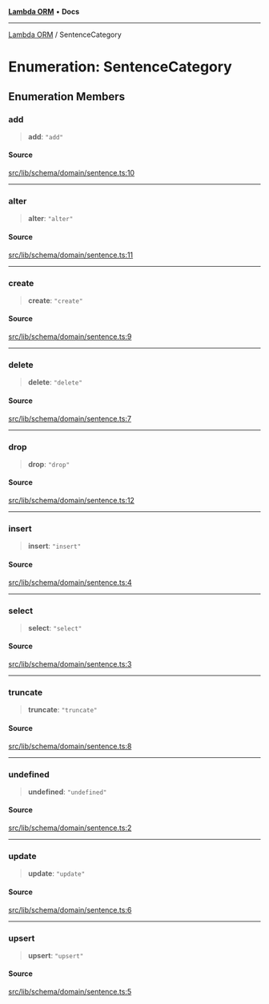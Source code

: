 [**Lambda ORM**](../README.md) • **Docs**

***

[Lambda ORM](../README.md) / SentenceCategory

# Enumeration: SentenceCategory

## Enumeration Members

### add

> **add**: `"add"`

#### Source

[src/lib/schema/domain/sentence.ts:10](https://github.com/lambda-orm/lambdaorm-base/blob/a635589f3d58a8022cbddf078d76ce5a7a0b2137/src/lib/schema/domain/sentence.ts#L10)

***

### alter

> **alter**: `"alter"`

#### Source

[src/lib/schema/domain/sentence.ts:11](https://github.com/lambda-orm/lambdaorm-base/blob/a635589f3d58a8022cbddf078d76ce5a7a0b2137/src/lib/schema/domain/sentence.ts#L11)

***

### create

> **create**: `"create"`

#### Source

[src/lib/schema/domain/sentence.ts:9](https://github.com/lambda-orm/lambdaorm-base/blob/a635589f3d58a8022cbddf078d76ce5a7a0b2137/src/lib/schema/domain/sentence.ts#L9)

***

### delete

> **delete**: `"delete"`

#### Source

[src/lib/schema/domain/sentence.ts:7](https://github.com/lambda-orm/lambdaorm-base/blob/a635589f3d58a8022cbddf078d76ce5a7a0b2137/src/lib/schema/domain/sentence.ts#L7)

***

### drop

> **drop**: `"drop"`

#### Source

[src/lib/schema/domain/sentence.ts:12](https://github.com/lambda-orm/lambdaorm-base/blob/a635589f3d58a8022cbddf078d76ce5a7a0b2137/src/lib/schema/domain/sentence.ts#L12)

***

### insert

> **insert**: `"insert"`

#### Source

[src/lib/schema/domain/sentence.ts:4](https://github.com/lambda-orm/lambdaorm-base/blob/a635589f3d58a8022cbddf078d76ce5a7a0b2137/src/lib/schema/domain/sentence.ts#L4)

***

### select

> **select**: `"select"`

#### Source

[src/lib/schema/domain/sentence.ts:3](https://github.com/lambda-orm/lambdaorm-base/blob/a635589f3d58a8022cbddf078d76ce5a7a0b2137/src/lib/schema/domain/sentence.ts#L3)

***

### truncate

> **truncate**: `"truncate"`

#### Source

[src/lib/schema/domain/sentence.ts:8](https://github.com/lambda-orm/lambdaorm-base/blob/a635589f3d58a8022cbddf078d76ce5a7a0b2137/src/lib/schema/domain/sentence.ts#L8)

***

### undefined

> **undefined**: `"undefined"`

#### Source

[src/lib/schema/domain/sentence.ts:2](https://github.com/lambda-orm/lambdaorm-base/blob/a635589f3d58a8022cbddf078d76ce5a7a0b2137/src/lib/schema/domain/sentence.ts#L2)

***

### update

> **update**: `"update"`

#### Source

[src/lib/schema/domain/sentence.ts:6](https://github.com/lambda-orm/lambdaorm-base/blob/a635589f3d58a8022cbddf078d76ce5a7a0b2137/src/lib/schema/domain/sentence.ts#L6)

***

### upsert

> **upsert**: `"upsert"`

#### Source

[src/lib/schema/domain/sentence.ts:5](https://github.com/lambda-orm/lambdaorm-base/blob/a635589f3d58a8022cbddf078d76ce5a7a0b2137/src/lib/schema/domain/sentence.ts#L5)
